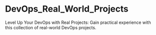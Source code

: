 # DevOps_Real_World_Projects
Level Up Your DevOps with Real Projects: Gain practical experience with this collection of real-world DevOps projects.
